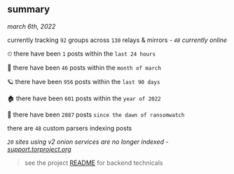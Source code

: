 
## summary
_march 6th, 2022_

currently tracking `92` groups across `130` relays & mirrors - _`48` currently online_

⏲ there have been `1` posts within the `last 24 hours`

🦈 there have been `46` posts within the `month of march`

🪐 there have been `956` posts within the `last 90 days`

🏚 there have been `601` posts within the `year of 2022`

🦕 there have been `2887` posts `since the dawn of ransomwatch`

there are `48` custom parsers indexing posts

_`20` sites using v2 onion services are no longer indexed - [support.torproject.org](https://support.torproject.org/onionservices/v2-deprecation/)_

> see the project [README](https://github.com/thetanz/ransomwatch#ransomwatch--) for backend technicals
